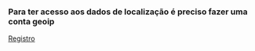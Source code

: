### Para ter acesso aos dados de localização é preciso fazer uma conta geoip
[Registro](https://www.maxmind.com/en/geolite2/signup)